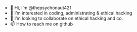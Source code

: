 - 👋 Hi, I’m @thepsychonaut421
- 👀 I’m interested in coding, administrating & ethical hacking
- 💞️ I’m looking to collaborate on ethical hacking and co.
- 📫 How to reach me on github

<!---
thepsychonaut421/thepsychonaut421 is a ✨ special ✨ repository because its `README.md` (this file) appears on your GitHub profile.
You can click the Preview link to take a look at your changes.
--->
